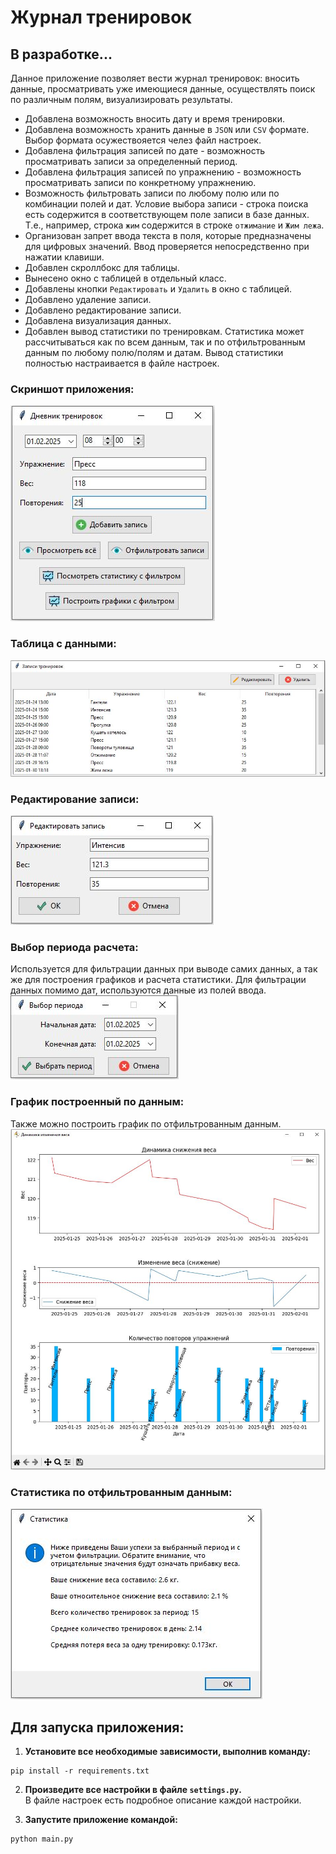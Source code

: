 # Журнал тренировок
## В разработке...

Данное приложение позволяет вести журнал тренировок: вносить данные, 
просматривать уже имеющиеся данные, осуществлять поиск по различным полям, 
визуализировать результаты.


- Добавлена возможность вносить дату и время тренировки.  
- Добавлена возможность хранить данные в `JSON` или `CSV` формате. Выбор формата осужествояется челез файл настроек.  
- Добавлена фильтрация записей по дате - возможность просматривать записи за определенный период.  
- Добавлена фильтрация записей по упражнению - возможность просматривать записи по конкретному упражнению.  
- Возможность фильтровать записи по любому полю или по комбинации полей и дат.
Условие выбора записи - строка поиска есть содержится в соответствующем поле записи в базе данных.
Т.е., например, строка `жим` содержится в строке `отжимание` и `Жим лежа`.  
- Организован запрет ввода текста в поля, которые предназначены для цифровых значений. Ввод проверяется непосредственно при нажатии клавиши.  
- Добавлен скроллбокс для таблицы.  
- Вынесено окно с таблицей в отдельный класс.  
- Добавлены кнопки `Редактировать` и `Удалить` в окно с таблицей.  
- Добавлено удаление записи.
- Добавлено редактирование записи.  
- Добавлена визуализация данных.  
- Добавлен вывод статистики по тренировкам. Статистика может рассчитываться как по всем данным, 
так и по отфильтрованным данным по любому полю/полям и датам. Вывод статистики полностью настраивается
в файле настроек.  


### Скриншот приложения:
![img01](https://github.com/Topotun77/training_log/blob/master/ScreenShots/n001.JPG?raw=true)
### Таблица с данными:
![img02](https://github.com/Topotun77/training_log/blob/master/ScreenShots/n002.JPG?raw=true)
### Редактирование записи:
![img03](https://github.com/Topotun77/training_log/blob/master/ScreenShots/n004.JPG?raw=true)
### Выбор периода расчета:
Используется для фильтрации данных при выводе самих данных, а так же для построения графиков и 
расчета статистики. Для фильтрации данных помимо дат, используются данные из полей ввода.  
![img04](https://github.com/Topotun77/training_log/blob/master/ScreenShots/n005.JPG?raw=true)
### График построенный по данным:
Также можно построить график по отфильтрованным данным.  
![img05](https://github.com/Topotun77/training_log/blob/master/ScreenShots/n003.JPG?raw=true)
### Статистика по отфильтрованным данным:
![img06](https://github.com/Topotun77/training_log/blob/master/ScreenShots/n006.JPG?raw=true)


## Для запуска приложения:
1. **Установите все необходимые зависимости, выполнив команду:**  
```
pip install -r requirements.txt
```
2. **Произведите все настройки в файле `settings.py`.**  
В файле настроек есть подробное описание каждой настройки.

3. **Запустите приложение командой:**
```
python main.py
```
